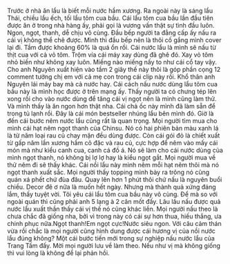Trước ở nhà ăn lẩu là biết mỗi nước hầm xương. Ra ngoài này là sáng lẩu Thái, chiều lẩu ếch, tối lẩu tôm cua bầu. Cái lẩu tôm cua bầu lần đầu tiên được ăn ở trong nhà hàng ấy, phải gọi là vương vấn thật sự tình đầu luôn. Ngon, ngọt, thanh, dễ chịu vô cùng. Đầu bếp người ta đẳng cấp ấy nấu ra cái vị không thể chê được. Mình thì đầu bếp nên là thôi cố gắng mình cover lại đi. Tầm được khoảng 60% là quá ổn rồi. Cái nước lẩu là mình sẽ nấu từ thịt cua với cả vỏ tôm. Trộm vía cái máy xay dùng đã ghê đó. Xay vỏ tôm nhỏ biến như không xay luôn. Miếng nào miếng nấy to như cái cổ tay vậy. Cho anh Nguyên xuất hiện vào tầm 2 giây thế này thôi là góp phần cọng 12 comment tưởng chị em với cả mẹ con trong cái clip này rồi. Khổ thân anh Nguyên lái máy bay mà cả nước hay. Cái cách nấu nước dùng lẩu tôm cua bầu này là mình học được ở trên mạng ấy. Thấy người ta có chưng tép lên xong rồi cho vào nước dùng để tăng cái vị ngọt nên là mình cũng làm thử. Và mình thấy là ăn ngon hơn thật nha. Cái chả ốc này mình đã làm sẵn để trong tủ lạnh rồi. Đây là cái món bestseller nhúng lẩu bên mình đó. Giờ là đến cái bước nêm nước lẩu cũng rất là quan trọng. Mọi người tìm mua cho mình cái hạt nêm ngọt thanh của Chinsu. Nó có hai phiên bản màu xanh lá là từ năm loại rau củ chay mặn đều dùng được. Còn cái gói đỏ là chiết xuất từ gấp năm lần xương hầm cô đặc và rau củ, cực hợp để nêm vào mấy cái món mà như kiểu canh cua, canh cá đồ á. Nó sẽ làm cho cái nước dùng của mình ngọt thanh, nó không bị lợ lợ hay là kiểu ngọt gắt. Mọi người mua về thử nêm đi sẽ thấy khác. Cái nồi lẩu này mình nêm mỗi hạt nêm thôi mà nó ngọt thanh xuất sắc. Mọi người thấy topping mình bày ra trông nó cũng quán xá phết chứ đùa đâu. Quay lên hơn 1 phút thôi chứ nấu là nguyên buổi chiều. Decor đê ơ nữa là muốn hết ngày. Nhưng mà thành quả xứng đáng lắm, thấy tuyệt vời. Tôi yêu cái lẩu tôm cua bầu này vô cùng. Để mà so với ngoài quán thì cũng phải anh 5 lạng à 2 cân mốt đấy. Lâu lâu nấu được quả nước lẩu xuất thần thấy cái vị thế nó cũng khác liền. Mọi người nấu theo là chưa chắc đã giống nha, bởi vì trong này có cái sự hơn thua, hiếu thắng, ưa chinh phục nữa.Ngọt thanh!Em ngọt cực!Nước siêu ngon. Với câu cảm thán vừa rồi chắc là mọi người cũng hình dung được cái hương vị của nồi nước lẩu đúng không? Một cái bước tiến mới trong sự nghiệp nấu nước lẩu của Trang Tấm đấy. Mời mọi người lưu về làm theo. Nếu như vị mà không giống thì vui lòng là không để lại phản hồi.